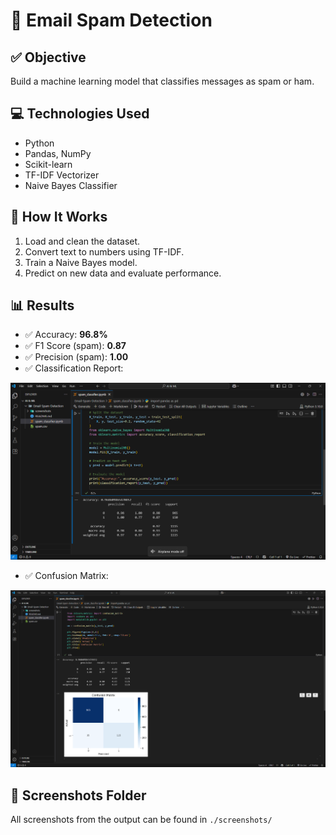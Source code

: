 # 📩 Email Spam Detection

## ✅ Objective
Build a machine learning model that classifies messages as spam or ham.

## 💻 Technologies Used
- Python
- Pandas, NumPy
- Scikit-learn
- TF-IDF Vectorizer
- Naive Bayes Classifier

## 🔧 How It Works
1. Load and clean the dataset.
2. Convert text to numbers using TF-IDF.
3. Train a Naive Bayes model.
4. Predict on new data and evaluate performance.

## 📊 Results
- ✅ Accuracy: **96.8%**
- ✅ F1 Score (spam): **0.87**
- ✅ Precision (spam): **1.00**
- ✅ Classification Report:

![Classification Report Output](./screenshots/01_output_report.png)

- ✅ Confusion Matrix:

![Confusion Matrix](./screenshots/02_confusion_matrix.png)

## 📸 Screenshots Folder
All screenshots from the output can be found in `./screenshots/`